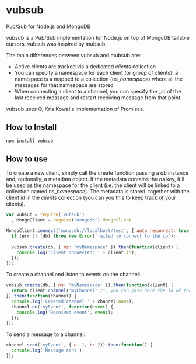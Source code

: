 vubsub
======

Pub/Sub for Node.js and MongoDB

vubsub is a Pub/Sub implementation for Node.js on top of MongoDB tailable
cursors. vubsub was inspired by mubsub.

The main differences between vubsub and mubsub are:
- Active clients are tracked via a dedicated *clients* collection
- You can specify a namespace for each client (or group of clients): a namespace
is a mapped to a collection (ns_*namespace*) where all the messages for that
namespace are stored
- When connecting a client to a channel, you can specify the _id of the last
received message and restart receiving message from that point.

vubsub uses Q, Kris Kowal's implementation of Promises.

## How to Install

```bash
npm install vubsub
```

## How to use

To create a new client, simply call the create function passing a *db* instance and,
optionally, a metadata object. If the metadata contains the *ns* key, it'll be used as
the namespace for the client (i.e. the client will be linked to a collection named
ns_*namespace*). The metadata is stored, together with the client id in the *clients*
collection (you can you this to keep track of your clients).

```js
var vubsub = require('vubsub')
  , MongoClient = require('mongodb').MongoClient

MongoClient.connect('mongodb://localhost/test', { auto_reconnect: true }, function(err, db) {
  if (err || !db) throw new Error('failed to connect to the db');
  
  vubsub.create(db, { ns: 'myNamespace' }).then(function(client) {
    console.log('Client connected: ' + client.id);
  });
});
```

To create a channel and listen to events on the channel:

```js
vubsub.create(db, { ns: 'myNamespace' }).then(function(client) {
  return client.channel('myChannel' /*, you can pass here the id of the last received message */);
}).then(function(channel) {
  console.log('Created channel ' + channel.name);
  channel.on('myEvent', function(event) {
    console.log('Received event', event);
  });
});
```

To send a message to a channel:

```js
channel.send('myEvent', { a: 1, b: 2}).then(function() {
  console.log('Message sent');
});
```